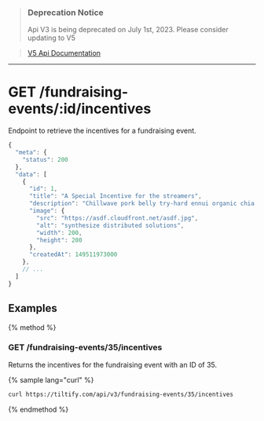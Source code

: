 >### Deprecation Notice
>Api V3 is being deprecated on July 1st, 2023. Please consider updating to V5

>[V5 Api Documentation](https://v5api.tiltify.com/api/public)

-----

# GET /fundraising-events/:id/incentives

Endpoint to retrieve the incentives for a fundraising event.

```js
{
  "meta": {
    "status": 200
  },
  "data": [
    {
      "id": 1,
      "title": "A Special Incentive for the streamers",
      "description": "Chillwave pork belly try-hard ennui organic chia. Occupy polaroid seitan brunch master cardigan tote bag tofu. Shabby chic kale chips pop-up thundercats beard.",
      "image": {
        "src": "https://asdf.cloudfront.net/asdf.jpg",
        "alt": "synthesize distributed solutions",
        "width": 200,
        "height": 200
      },
      "createdAt": 149511973000
    },
    // ...
  ]
}
```

## Examples

{% method %}
### GET /fundraising-events/35/incentives
Returns the incentives for the fundraising event with an ID of 35.

{% sample lang="curl" %}
```bash
curl https://tiltify.com/api/v3/fundraising-events/35/incentives
```

{% endmethod %}

